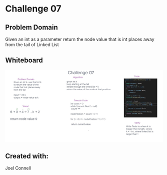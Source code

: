 # Challenge 07

## Problem Domain
Given an int as a parameter return the node value that is int places away from the tail of Linked List

## Whiteboard
![Array-Insert-Shift](../WhiteBoards/Challenge07.JPG)


## Created with:
Joel Connell
